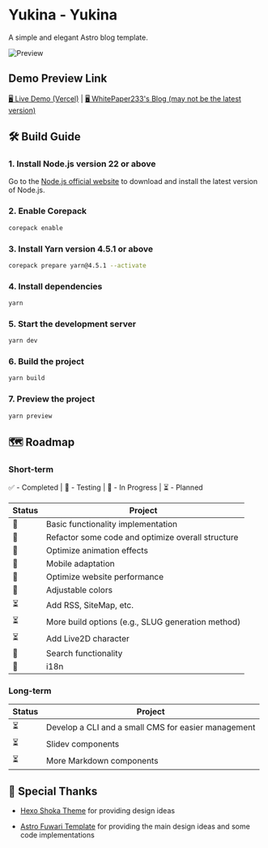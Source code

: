 # Yukina - Yukina

A simple and elegant Astro blog template.

![Preview](https://s2.loli.net/2024/12/06/KQlEiph216mOZdy.webp)

## Demo Preview Link

[🖥️ Live Demo (Vercel)](https://yukina-blog.vercel.app) |
[🖥️ WhitePaper233's Blog (may not be the latest version)](https://yukina-blog.vercel.app)

## 🛠️ Build Guide

### 1. Install Node.js version 22 or above

Go to the [Node.js official website](https://nodejs.org/) to download and install the latest version of Node.js.

### 2. Enable Corepack

```bash
corepack enable
```

### 3. Install Yarn version 4.5.1 or above

```bash
corepack prepare yarn@4.5.1 --activate
```

### 4. Install dependencies

```bash
yarn
```

### 5. Start the development server

```bash
yarn dev
```

### 6. Build the project

```bash
yarn build
```

### 7. Preview the project

```bash
yarn preview
```

## 🗺️ Roadmap

### Short-term

✅ - Completed | 🧪 - Testing | 🚧 - In Progress | ⏳ - Planned

| Status | Project                                           |
| ------ | ------------------------------------------------- |
| 🧪     | Basic functionality implementation                |
| 🚧     | Refactor some code and optimize overall structure |
| 🚧     | Optimize animation effects                        |
| 🚧     | Mobile adaptation                                 |
| 🚧     | Optimize website performance                      |
| 🧪     | Adjustable colors                                 |
| ⏳     | Add RSS, SiteMap, etc.                            |
| ⏳     | More build options (e.g., SLUG generation method) |
| ⏳     | Add Live2D character                              |
| 🧪     | Search functionality                              |
| 🧪     | i18n                                              |

### Long-term

| Status | Project                                             |
| ------ | --------------------------------------------------- |
| ⏳     | Develop a CLI and a small CMS for easier management |
| ⏳     | Slidev components                                   |
| ⏳     | More Markdown components                            |

## 🙏 Special Thanks

- [Hexo Shoka Theme](https://github.com/amehime/hexo-theme-shoka) for providing design ideas

- [Astro Fuwari Template](https://github.com/saicaca/fuwari) for providing the main design ideas and some code implementations
